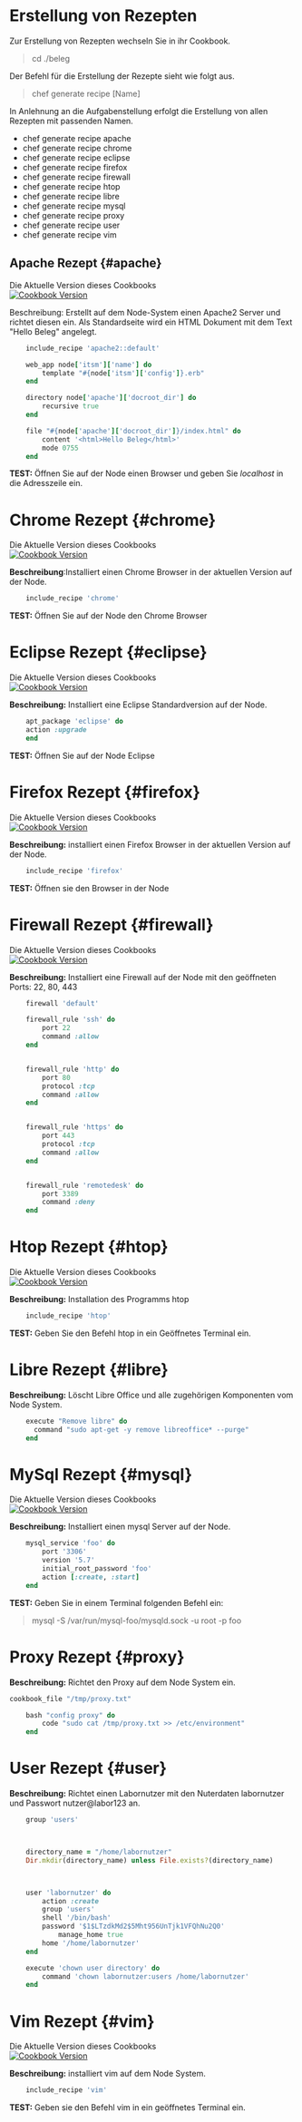 # Erstellung von Rezepten

Zur Erstellung von Rezepten wechseln Sie in ihr Cookbook.

> cd ./beleg 

Der Befehl für die Erstellung der Rezepte sieht wie folgt aus.
> chef generate recipe [Name]

In Anlehnung an die Aufgabenstellung erfolgt die Erstellung von allen Rezepten mit passenden Namen.

* chef generate recipe apache
* chef generate recipe chrome
* chef generate recipe eclipse
* chef generate recipe firefox
* chef generate recipe firewall
* chef generate recipe htop
* chef generate recipe libre
* chef generate recipe mysql
* chef generate recipe proxy
* chef generate recipe user
* chef generate recipe vim

## Apache Rezept {#apache}
Die Aktuelle Version dieses Cookbooks  
[![Cookbook Version](https://img.shields.io/cookbook/v/apache2.svg?style=flat)](https://supermarket.chef.io/cookbooks/apache2)  

Beschreibung:
Erstellt auf dem Node-System einen Apache2 Server und richtet diesen ein. Als Standardseite wird ein HTML Dokument mit dem Text "Hello Beleg" angelegt.

```ruby
    include_recipe 'apache2::default'

    web_app node['itsm']['name'] do
        template "#{node['itsm']['config']}.erb"
    end

    directory node['apache']['docroot_dir'] do	
        recursive true
    end

    file "#{node['apache']['docroot_dir']}/index.html" do
        content '<html>Hello Beleg</html>'
        mode 0755
    end 
```

**TEST:** Öffnen Sie auf der Node einen Browser und geben Sie *localhost* in die Adresszeile ein.

# Chrome Rezept {#chrome}
Die Aktuelle Version dieses Cookbooks  
[![Cookbook Version](https://img.shields.io/cookbook/v/chrome.svg?style=flat)](https://supermarket.chef.io/cookbooks/chrome)  

**Beschreibung**:Installiert einen Chrome Browser in der aktuellen Version auf der Node.

```ruby
    include_recipe 'chrome'
```

**TEST:** Öffnen Sie auf der Node den Chrome Browser

# Eclipse Rezept {#eclipse}
Die Aktuelle Version dieses Cookbooks  
[![Cookbook Version](https://img.shields.io/cookbook/v/eclipse.svg?style=flat)](https://supermarket.chef.io/cookbooks/eclipse)

**Beschreibung:** Installiert eine Eclipse Standardversion auf der Node.


```ruby
    apt_package 'eclipse' do
	action :upgrade
    end
```
**TEST:** Öffnen Sie auf der Node Eclipse
# Firefox Rezept {#firefox}
Die Aktuelle Version dieses Cookbooks  
[![Cookbook Version](https://img.shields.io/cookbook/v/firefox.svg?style=flat)](https://supermarket.chef.io/cookbooks/firefox)

**Beschreibung:** installiert einen Firefox Browser in der aktuellen Version auf der Node.

```ruby
    include_recipe 'firefox'
```  
**TEST:** Öffnen sie den Browser in der Node

# Firewall Rezept {#firewall}
Die Aktuelle Version dieses Cookbooks  
[![Cookbook Version](https://img.shields.io/cookbook/v/firewall.svg?style=flat)](https://supermarket.chef.io/cookbooks/firewall)

**Beschreibung:** Installiert eine Firewall auf der Node mit den geöffneten Ports: 22, 80, 443

```ruby
    firewall 'default'

    firewall_rule 'ssh' do
        port 22
        command :allow
    end


    firewall_rule 'http' do
        port 80
        protocol :tcp
        command :allow
    end


    firewall_rule 'https' do
        port 443
        protocol :tcp
        command :allow
    end


    firewall_rule 'remotedesk' do
        port 3389
        command :deny
    end
```

# Htop Rezept {#htop}
Die Aktuelle Version dieses Cookbooks  
[![Cookbook Version](https://img.shields.io/cookbook/v/htop.svg?style=flat)](https://supermarket.chef.io/cookbooks/htop) 
  
**Beschreibung:** Installation des Programms htop


```ruby
    include_recipe 'htop'
```

**TEST:** Geben Sie den Befehl htop in ein Geöffnetes Terminal ein.

# Libre Rezept {#libre}

**Beschreibung:** Löscht Libre Office und alle zugehörigen Komponenten vom Node System.  

```ruby
    execute "Remove libre" do
	  command "sudo apt-get -y remove libreoffice* --purge"
    end
```

# MySql Rezept {#mysql}
Die Aktuelle Version dieses Cookbooks  
[![Cookbook Version](https://img.shields.io/cookbook/v/mysql.svg?style=flat)](https://supermarket.chef.io/cookbooks/mysql)

**Beschreibung:** Installiert einen mysql Server auf der Node.

```ruby
    mysql_service 'foo' do
        port '3306'
        version '5.7'
        initial_root_password 'foo'
        action [:create, :start]
    end
```
**TEST:** Geben Sie in einem Terminal folgenden Befehl ein:  
> mysql -S /var/run/mysql-foo/mysqld.sock -u root -p foo

# Proxy Rezept {#proxy}
 
**Beschreibung:** Richtet den Proxy auf dem Node System ein.

```ruby
cookbook_file "/tmp/proxy.txt"

    bash "config proxy" do
	    code "sudo cat /tmp/proxy.txt >> /etc/environment"
    end
```

# User Rezept {#user}

**Beschreibung:** Richtet einen Labornutzer mit den Nuterdaten labornutzer und Passwort nutzer@labor123 an.

```ruby
    group 'users'



    directory_name = "/home/labornutzer"
    Dir.mkdir(directory_name) unless File.exists?(directory_name)



    user 'labornutzer' do
        action :create
        group 'users'
        shell '/bin/bash'
        password '$1$LTzdkMd2$5Mht956UnTjk1VFQhNu2Q0'
            manage_home true
        home '/home/labornutzer'
    end

    execute 'chown user directory' do
        command 'chown labornutzer:users /home/labornutzer'
    end
```

# Vim Rezept {#vim}
Die Aktuelle Version dieses Cookbooks  
[![Cookbook Version](https://img.shields.io/cookbook/v/vim.svg?style=flat)](https://supermarket.chef.io/cookbooks/vim)

**Beschreibung:** installiert vim auf dem Node System.

```ruby
    include_recipe 'vim'
```

**TEST:** Geben sie den Befehl vim in ein geöffnetes Terminal ein.
